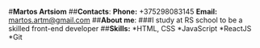 #**Martos Artsiom**
##**Contacts**:
**Phone:** +375298083145
**Email:** martos.artm@gmail.com
##**About me**:
###I study at RS school to be a skilled front-end developer
##**Skills:**
*HTML, CSS
*JavaScript
*ReactJS
*Git